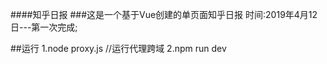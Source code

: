 ####知乎日报
###这是一个基于Vue创建的单页面知乎日报
时间:2019年4月12日---第一次完成;



##运行 
1.node proxy.js  //运行代理跨域
2.npm run dev